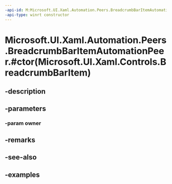 ```yaml
---
-api-id: M:Microsoft.UI.Xaml.Automation.Peers.BreadcrumbBarItemAutomationPeer.#ctor(Microsoft.UI.Xaml.Controls.BreadcrumbBarItem)
-api-type: winrt constructor
---
```


# Microsoft.UI.Xaml.Automation.Peers.BreadcrumbBarItemAutomationPeer.#ctor(Microsoft.UI.Xaml.Controls.BreadcrumbBarItem)

<!--
public BreadcrumbBarItemAutomationPeer (Microsoft.UI.Xaml.Controls.BreadcrumbBarItem owner);
-->


## -description

## -parameters

### -param owner

## -remarks

## -see-also

## -examples


